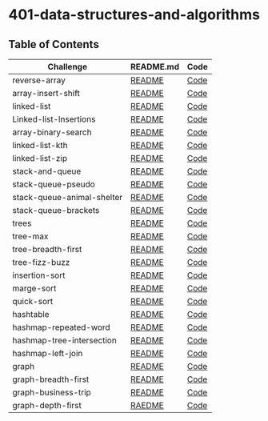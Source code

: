 # 401-data-structures-and-algorithms

## Table of Contents

Challenge         | README.md                                                                                                                           | Code
------------------| ------------------------------------------------------------------------------------------------------------------------------------|-------------
reverse-array     | [README](https://github.com/motasimalazzam/401-data-structures-and-algorithms/blob/main/challenges/reverse-array/README.md)         |[Code](https://github.com/motasimalazzam/401-data-structures-and-algorithms/blob/main/challenges/reverse-array/reverseArray.java)
array-insert-shift| [README](https://github.com/motasimalazzam/401-data-structures-and-algorithms/blob/main/challenges/array-insert-shift/README.MD)    | [Code](https://github.com/motasimalazzam/401-data-structures-and-algorithms/blob/main/challenges/array-insert-shift/array-insert-shift.java)
linked-list       | [README](challenges/linked-list/lib/src/main/java/linkedList/README.md)            | [Code](challenges/linked-list/lib/src/main/java/linkedList)
Linked-list-lnsertions| [README](challenges/linked-list/lib/src/main/java/linkedList/README-code-6.md)| [Code](challenges/linked-list/lib/src/main/java/linkedList)
array-binary-search| [README](challenges/array-binary-search/README.md)| [Code](challenges/array-binary-search/array-binary-search.java)
linked-list-kth    | [README](challenges/linked-list/lib/src/main/java/linkedList/README-code-7.md)| [Code](challenges/linked-list/lib/src/main/java/linkedList)
linked-list-zip | [README](challenges/linked-list/lib/src/main/java/linkedList/README-code-8.md) | [Code](challenges/linked-list/lib/src/main/java/linkedList)
stack-and-queue | [README](challenges/stack-and-queue/app/src/main/java/stack/and/queue/README.md)| [Code](challenges/stack-and-queue/app/src/main/java/stack/and/queue)
stack-queue-pseudo| [README](challenges/stack-and-queue/app/src/main/java/stack/and/queue/README-code11.md)| [Code](challenges/stack-and-queue/app/src/main/java/stack/and/queue/PseudoQueue.java)
stack-queue-animal-shelter| [README](challenges/stack-and-queue/app/src/main/java/stack/and/queue/README-code12.md)| [Code](challenges/stack-and-queue/app/src/main/java/stack/and/queue/AnimalShelter.java)
stack-queue-brackets | [README](challenges/stack-and-queue/app/src/main/java/stack/and/queue/README-code13.md) | [Code](challenges/stack-and-queue/app/src/main/java/stack/and/queue/ValidateBrackets.java)
trees             | [README](challenges/binary-tree/app/src/main/java/binary/tree/README.md) | [Code](challenges/binary-tree/app/src/main/java/binary/tree)
tree-max         | [README](challenges/binary-tree/app/src/main/java/binary/tree/README-code-16.md) | [Code](challenges/binary-tree/app/src/main/java/binary/tree/BinaryTree.java)
tree-breadth-first| [README](challenges/binary-tree/app/src/main/java/binary/tree/README-code-17.md)| [Code](challenges/binary-tree/app/src/main/java/binary/tree/BinaryTree.java)
tree-fizz-buzz| [README](challenges/binary-tree/app/src/main/java/binary/tree/README-code-18.md)| [Code](challenges/binary-tree/app/src/main/java/binary/tree/kTree)
insertion-sort| [README](Sort/app/src/main/java/Sort/Insertion/BLOG.md)| [Code](Sort/app/src/main/java/Sort/Insertion/InsertionSort.java)
marge-sort| [README](Sort/app/src/main/java/Sort/Merge/BLOG.md)| [Code](Sort/app/src/main/java/Sort/Merge/MergeSort.java)
quick-sort| [README](Sort/app/src/main/java/Sort/Quick/BLOG.md)| [Code](Sort/app/src/main/java/Sort/Quick/QuickSort.java)
hashtable | [README](HashTable/app/src/main/java/HashTable/RAEDME.md)| [Code](HashTable/app/src/main/java/HashTable/HashTable.java)
hashmap-repeated-word | [README](HashTable/app/src/main/java/HashTable/README-CodeChalleng-31.md)| [Code](HashTable/app/src/main/java/HashTable/HashTable.java)
hashmap-tree-intersection | [README](HashTable/app/src/main/java/HashTable/README-CodeChalleng-32.md)| [Code](HashTable/app/src/main/java/HashTable/HashTable.java)
hashmap-left-join | [README](HashTable/app/src/main/java/HashTable/README-CodeChallenge-33.md)|[Code](HashTable/app/src/main/java/HashTable/App.java)
graph | [README](challenges/graph/app/src/main/java/graph/README.md) | [Code](challenges/graph/app/src/main/java/graph/Graph.java)
graph-breadth-first | [README](challenges/graph/app/src/main/java/graph/README-CodeChallenge-36.md) | [Code](challenges/graph/app/src/main/java/graph/Graph.java)
graph-business-trip | [README](challenges/graph/app/src/main/java/graph/README-CodeChallenge-37.md)| [Code](challenges/graph/app/src/main/java/graph/Graph.java)
graph-depth-first | [RAEDME](challenges/graph/app/src/main/java/graph/README-CodeChallenge-38.md) | [Code](challenges/graph/app/src/main/java/graph/Graph.java)